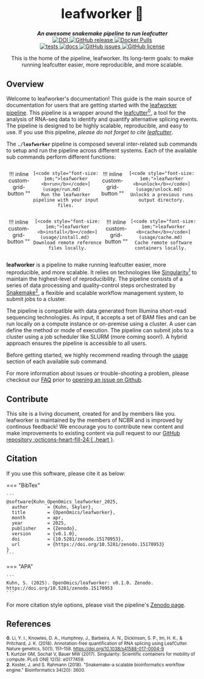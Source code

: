<div align="center">

  <h1 style="font-size: 250%">leafworker 🔬</h1>

  <b><i>An awesome snakemake pipeline to run leafcutter</i></b><br> 
  <a href="https://doi.org/10.5281/zenodo.15170953">
      <img src="https://zenodo.org/badge/DOI/10.5281/zenodo.15170953.svg" alt="DOI">
  </a>
  <a href="https://github.com/OpenOmics/leafcutter/releases">
    <img alt="GitHub release" src="https://img.shields.io/github/v/release/OpenOmics/leafcutter?color=blue&include_prereleases">
  </a>
  <a href="https://hub.docker.com/repository/docker/skchronicles/leafcutter">
    <img alt="Docker Pulls" src="https://img.shields.io/docker/pulls/skchronicles/leafcutter">
  </a><br>
  <a href="https://github.com/OpenOmics/leafworker/actions/workflows/main.yaml">
    <img alt="tests" src="https://github.com/OpenOmics/leafworker/workflows/tests/badge.svg">
  </a>
  <a href="https://github.com/OpenOmics/leafworker/actions/workflows/docs.yml">
    <img alt="docs" src="https://github.com/OpenOmics/leafworker/workflows/docs/badge.svg">
  </a>
  <a href="https://github.com/OpenOmics/leafworker/issues">
    <img alt="GitHub issues" src="https://img.shields.io/github/issues/OpenOmics/leafworker?color=brightgreen">
  </a>
  <a href="https://github.com/OpenOmics/leafworker/blob/main/LICENSE">
    <img alt="GitHub license" src="https://img.shields.io/github/license/OpenOmics/leafworker">
  </a>

  <p>
    This is the home of the pipeline, leafworker. Its long-term goals: to make running leafcutter easier, more reproducible, and more scalable.
  </p>

</div>  


## Overview

Welcome to leafworker's documentation! This guide is the main source of documentation for users that are getting started with the [leafworker pipeline](https://github.com/OpenOmics/leafworker/). This pipeline is a wrapper around the [leafcutter<sup>0</sup>](https://github.com/davidaknowles/leafcutter/tree/master), a tool for the analysis of RNA-seq data to identify and quantify alternative splicing events. The pipeline is designed to be highly scalable, reproducible, and easy to use. If you use this pipeline, _please do not forget to cite [leafcutter](https://www.nature.com/articles/s41588-017-0004-9)_.

The **`./leafworker`** pipeline is composed several inter-related sub commands to setup and run the pipeline across different systems. Each of the available sub commands perform different functions: 

<section align="center" markdown="1" style="display: flex; flex-wrap: row wrap; justify-content: space-around;">

!!! inline custom-grid-button ""

    [<code style="font-size: 1em;">leafworker <b>run</b></code>](usage/run.md)   
    Run the leafworker pipeline with your input files.

!!! inline custom-grid-button ""

    [<code style="font-size: 1em;">leafworker <b>unlock</b></code>](usage/unlock.md)  
    Unlocks a previous runs output directory.

</section>

<section align="center" markdown="1" style="display: flex; flex-wrap: row wrap; justify-content: space-around;">


!!! inline custom-grid-button ""

    [<code style="font-size: 1em;">leafworker <b>install</b></code>](usage/install.md)  
    Download remote reference files locally.


!!! inline custom-grid-button ""

    [<code style="font-size: 1em;">leafworker <b>cache</b></code>](usage/cache.md)  
    Cache remote software containers locally.  

</section>

**leafworker** is a pipeline to make running leafcutter easier, more reproducible, and more scalable. It relies on technologies like [Singularity<sup>1</sup>](https://singularity.lbl.gov/) to maintain the highest-level of reproducibility. The pipeline consists of a series of data processing and quality-control steps orchestrated by [Snakemake<sup>2</sup>](https://snakemake.readthedocs.io/en/stable/), a flexible and scalable workflow management system, to submit jobs to a cluster.

The pipeline is compatible with data generated from Illumina short-read sequencing technologies. As input, it accepts a set of BAM files and can be run locally on a compute instance or on-premise using a cluster. A user can define the method or mode of execution. The pipeline can submit jobs to a cluster using a job scheduler like SLURM (more coming soon!). A hybrid approach ensures the pipeline is accessible to all users.

Before getting started, we highly recommend reading through the [usage](usage/run.md) section of each available sub command.

For more information about issues or trouble-shooting a problem, please checkout our [FAQ](faq/questions.md) prior to [opening an issue on Github](https://github.com/OpenOmics/leafworker/issues).

## Contribute 

This site is a living document, created for and by members like you. leafworker is maintained by the members of NCBR and is improved by continous feedback! We encourage you to contribute new content and make improvements to existing content via pull request to our [GitHub repository :octicons-heart-fill-24:{ .heart }](https://github.com/OpenOmics/leafworker).

## Citation

If you use this software, please cite it as below:  

=== "BibTex"

    ```
    @software{Kuhn_OpenOmics_leafworker_2025,
      author       = {Kuhn, Skyler},
      title        = {OpenOmics/leafworker},
      month        = apr,
      year         = 2025,
      publisher    = {Zenodo},
      version      = {v0.1.0},
      doi          = {10.5281/zenodo.15170953},
      url          = {https://doi.org/10.5281/zenodo.15170953}
    }
    ```

=== "APA"

    ```
    Kuhn, S. (2025). OpenOmics/leafworker: v0.1.0. Zenodo. https://doi.org/10.5281/zenodo.15170953
    ```

For more citation style options, please visit the pipeline's [Zenodo page](https://doi.org/10.5281/zenodo.15170953).


## References

<sup>**0.** Li, Y. I., Knowles, D. A., Humphrey, J., Barbeira, A. N., Dickinson, S. P., Im, H. K., & Pritchard, J. K. (2018). Annotation-free quantification of RNA splicing using LeafCutter. Nature genetics, 50(1), 151–158. https://doi.org/10.1038/s41588-017-0004-9</sup>  
<sup>**1.**  Kurtzer GM, Sochat V, Bauer MW (2017). Singularity: Scientific containers for mobility of compute. PLoS ONE 12(5): e0177459.</sup>  
<sup>**2.**  Koster, J. and S. Rahmann (2018). "Snakemake-a scalable bioinformatics workflow engine." Bioinformatics 34(20): 3600.</sup>  
